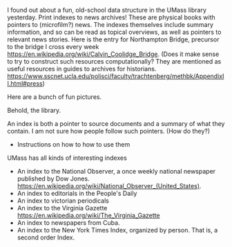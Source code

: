 I found out about a fun, old-school data structure in the UMass library yesterday.  Print indexes to news archives! These are physical books with pointers to (microfilm?) news. The indexes themselves include summary information, and so can be read as topical overviews, as well as pointers to relevant news stories. Here is the entry for Northampton Bridge, precursor to the bridge I cross every week https://en.wikipedia.org/wiki/Calvin_Coolidge_Bridge. (Does it make sense to try to construct such resources computationally? They are mentioned as useful resources in guides to archives for historians. https://www.sscnet.ucla.edu/polisci/faculty/trachtenberg/methbk/AppendixII.html#press)

Here are a bunch of fun pictures.  

Behold, the library. 

An index is both a pointer to source documents and a summary of what they contain. I am not sure how people follow such pointers. (How do they?)

- Instructions on how to how to use them

UMass has all kinds of interesting indexes

- An index to the National Observer, a once weekly national newspaper published by Dow Jones. 
https://en.wikipedia.org/wiki/National_Observer_(United_States).
- An index to editorials in the People's Daily
- An index to victorian periodicals
- An index to the Virginia Gazette https://en.wikipedia.org/wiki/The_Virginia_Gazette
- An index to newspapers from Cuba. 
- An index to the New York Times Index, organized by person. That is, a second order Index.